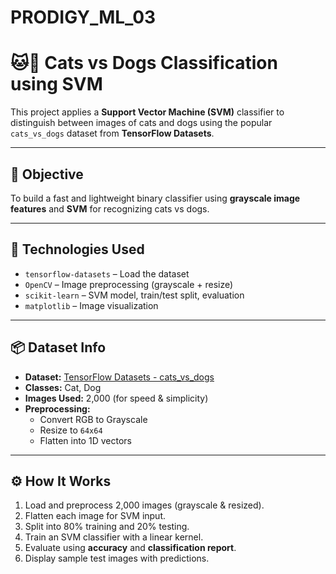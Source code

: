 # PRODIGY_ML_03

# 🐱🐶 Cats vs Dogs Classification using SVM

This project applies a **Support Vector Machine (SVM)** classifier to distinguish between images of cats and dogs using the popular `cats_vs_dogs` dataset from **TensorFlow Datasets**.

---

## 🧠 Objective

To build a fast and lightweight binary classifier using **grayscale image features** and **SVM** for recognizing cats vs dogs.

---

## 🧰 Technologies Used

- `tensorflow-datasets` – Load the dataset  
- `OpenCV` – Image preprocessing (grayscale + resize)  
- `scikit-learn` – SVM model, train/test split, evaluation  
- `matplotlib` – Image visualization

---

## 📦 Dataset Info

- **Dataset:** [TensorFlow Datasets - cats_vs_dogs](https://www.tensorflow.org/datasets/catalog/cats_vs_dogs)
- **Classes:** Cat, Dog
- **Images Used:** 2,000 (for speed & simplicity)
- **Preprocessing:**
  - Convert RGB to Grayscale
  - Resize to `64x64`
  - Flatten into 1D vectors

---

## ⚙️ How It Works

1. Load and preprocess 2,000 images (grayscale & resized).
2. Flatten each image for SVM input.
3. Split into 80% training and 20% testing.
4. Train an SVM classifier with a linear kernel.
5. Evaluate using **accuracy** and **classification report**.
6. Display sample test images with predictions.

